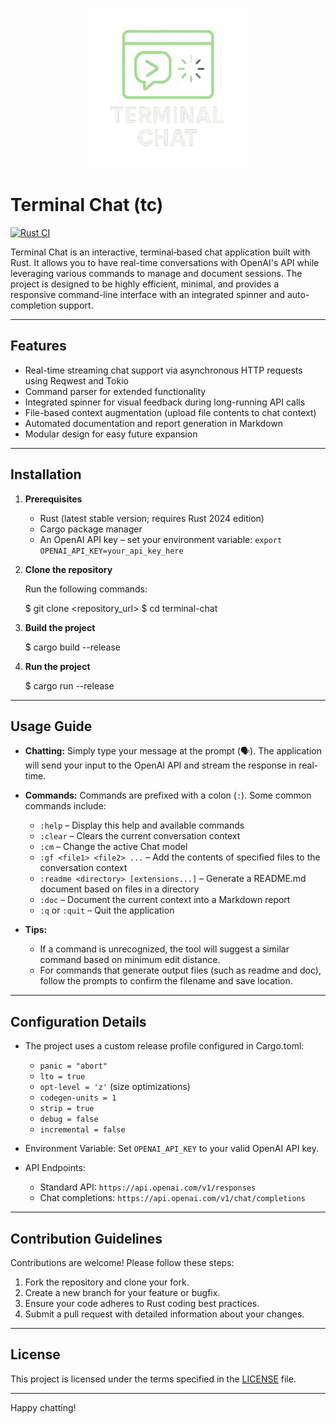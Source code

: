 <p align="center"><img src="./images/tc_logo-min-removebg-preview.png" width="256"/></p>

# Terminal Chat (tc)

[![Rust CI](https://github.com/ShaneMarusczak/terminal_chat/actions/workflows/rust.yml/badge.svg?branch=main)](https://github.com/ShaneMarusczak/terminal_chat/actions/workflows/rust.yml)

Terminal Chat is an interactive, terminal‐based chat application built with Rust. It allows you to have real-time conversations with OpenAI's API while leveraging various commands to manage and document sessions. The project is designed to be highly efficient, minimal, and provides a responsive command-line interface with an integrated spinner and auto-completion support.

---

## Features

- Real-time streaming chat support via asynchronous HTTP requests using Reqwest and Tokio
- Command parser for extended functionality
- Integrated spinner for visual feedback during long-running API calls
- File-based context augmentation (upload file contents to chat context)
- Automated documentation and report generation in Markdown
- Modular design for easy future expansion

---

## Installation

1. **Prerequisites**

   - Rust (latest stable version; requires Rust 2024 edition)
   - Cargo package manager
   - An OpenAI API key – set your environment variable:
     `export OPENAI_API_KEY=your_api_key_here`

2. **Clone the repository**

   Run the following commands:

   $ git clone <repository_url>
   $ cd terminal-chat

3. **Build the project**

   $ cargo build --release

4. **Run the project**

   $ cargo run --release

---

## Usage Guide

- **Chatting:**
  Simply type your message at the prompt (🗣️). The application will send your input to the OpenAI API and stream the response in real-time.

- **Commands:**
  Commands are prefixed with a colon (`:`). Some common commands include:

  - `:help` – Display this help and available commands
  - `:clear` – Clears the current conversation context
  - `:cm` – Change the active Chat model
  - `:gf <file1> <file2> ...` – Add the contents of specified files to the conversation context
  - `:readme <directory> [extensions...]` – Generate a README.md document based on files in a directory
  - `:doc` – Document the current context into a Markdown report
  - `:q` or `:quit` – Quit the application

- **Tips:**

  - If a command is unrecognized, the tool will suggest a similar command based on minimum edit distance.
  - For commands that generate output files (such as readme and doc), follow the prompts to confirm the filename and save location.

---

## Configuration Details

- The project uses a custom release profile configured in Cargo.toml:
  - `panic = "abort"`
  - `lto = true`
  - `opt-level = 'z'` (size optimizations)
  - `codegen-units = 1`
  - `strip = true`
  - `debug = false`
  - `incremental = false`

- Environment Variable:
  Set `OPENAI_API_KEY` to your valid OpenAI API key.

- API Endpoints:
  - Standard API: `https://api.openai.com/v1/responses`
  - Chat completions: `https://api.openai.com/v1/chat/completions`

---

## Contribution Guidelines

Contributions are welcome! Please follow these steps:

1. Fork the repository and clone your fork.
2. Create a new branch for your feature or bugfix.
3. Ensure your code adheres to Rust coding best practices.
4. Submit a pull request with detailed information about your changes.

---

## License

This project is licensed under the terms specified in the [LICENSE](LICENSE) file.

---

Happy chatting!
